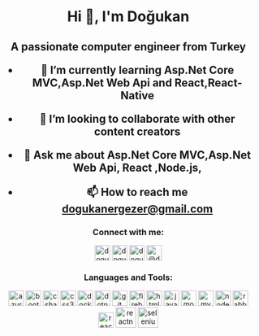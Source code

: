 <h1 align="center">Hi 👋, I'm Doğukan</h1>
<h2 align="center">A passionate computer engineer from Turkey</h2</br>
  
  <p align="center" font-size="10px">

- 🌱 I’m currently learning **Asp.Net Core MVC,Asp.Net Web Api and React,React-Native**

- 👯 I’m looking to collaborate with **other content creators**

- 💬 Ask me about **Asp.Net Core MVC,Asp.Net Web Api, React ,Node.js,**

- 📫 How to reach me **dogukanergezer@gmail.com**
</p>

<h3 align="center">Connect with me:</h3>

<p align="center">
<a href="https://twitter.com/dogukanergezer" target="blank"><img align="center" src="https://cdn.jsdelivr.net/npm/simple-icons@3.0.1/icons/twitter.svg" alt="dogukanergezer" height="30" width="30" /></a>
<a href= "https://www.linkedin.com/in/doğukan-ergezer-433a07171/" target="blank"><img align="center" src="https://cdn.jsdelivr.net/npm/simple-icons@3.0.1/icons/linkedin.svg" alt="dogukanergezer" height="30" width="30" /></a>
<a href="https://instagram.com/dogukanergezer" target="blank"><img align="center" src="https://cdn.jsdelivr.net/npm/simple-icons@3.0.1/icons/instagram.svg" alt="dogukanergezer" height="30" width="30" /></a>
<a href="https://medium.com/@dogukannergezer" target="blank"><img align="center" src="https://cdn.jsdelivr.net/npm/simple-icons@3.0.1/icons/medium.svg" alt="@dogukannergezer" height="30" width="30" /></a>
</p>

<h3 align="center">Languages and Tools:</h3>

<p align="center"><img src="https://www.vectorlogo.zone/logos/microsoft_azure/microsoft_azure-icon.svg" alt="azure" width="30" height="30"/> <img src="https://devicons.github.io/devicon/devicon.git/icons/bootstrap/bootstrap-plain.svg" alt="bootstrap" width="30" height="30"/> <img src="https://devicons.github.io/devicon/devicon.git/icons/csharp/csharp-original.svg" alt="csharp" width="30" height="30"/> <img src="https://devicons.github.io/devicon/devicon.git/icons/css3/css3-original-wordmark.svg" alt="css3" width="30" height="30"/> <img src="https://devicons.github.io/devicon/devicon.git/icons/docker/docker-original-wordmark.svg" alt="docker" width="30" height="30"/> <img src="https://devicons.github.io/devicon/devicon.git/icons/dot-net/dot-net-original-wordmark.svg" alt="dotnet" width="30" height="30"/> <img 
src="https://www.vectorlogo.zone/logos/git-scm/git-scm-icon.svg" alt="git" width="30" height="30"/> <img 
src="https://www.vectorlogo.zone/logos/firebase/firebase-icon.svg" alt="firebase" width="30" height="30"/> <img
src="https://devicons.github.io/devicon/devicon.git/icons/html5/html5-original-wordmark.svg" alt="html5" width="30" height="30"/> <img src="https://devicons.github.io/devicon/devicon.git/icons/javascript/javascript-original.svg" alt="javascript" width="30" height="30"/> <img src="https://devicons.github.io/devicon/devicon.git/icons/mongodb/mongodb-original-wordmark.svg" alt="mongodb" width="30" height="30"/> <img src="https://devicons.github.io/devicon/devicon.git/icons/mysql/mysql-original-wordmark.svg" alt="mysql" width="30" height="30"/> <img 
src="https://devicons.github.io/devicon/devicon.git/icons/nodejs/nodejs-original-wordmark.svg" alt="nodejs" width="30" height="30"/> <img src="https://www.vectorlogo.zone/logos/rabbitmq/rabbitmq-icon.svg" alt="rabbitMQ" width="30" height="30"/> <img src="https://devicons.github.io/devicon/devicon.git/icons/react/react-original-wordmark.svg" alt="react" width="30" height="30"/> <img src="https://reactnative.dev/img/header_logo.svg" alt="reactnative" width="40" height="40"/> <img 
src="https://i.ibb.co/9T29DD0/selenium.png" alt="selenium" width="40" height="40"/></p>
